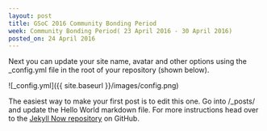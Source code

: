 ```yaml
---
layout: post
title: GSoC 2016 Community Bonding Period
week: Community Bonding Period( 23 April 2016 - 30 April 2016)
posted_on: 24 April 2016
---
```


Next you can update your site name, avatar and other options using the _config.yml file in the root of your repository (shown below).

![_config.yml]({{ site.baseurl }}/images/config.png)

The easiest way to make your first post is to edit this one. Go into /_posts/ and update the Hello World markdown file. For more instructions head over to the [Jekyll Now repository](https://github.com/barryclark/jekyll-now) on GitHub.
